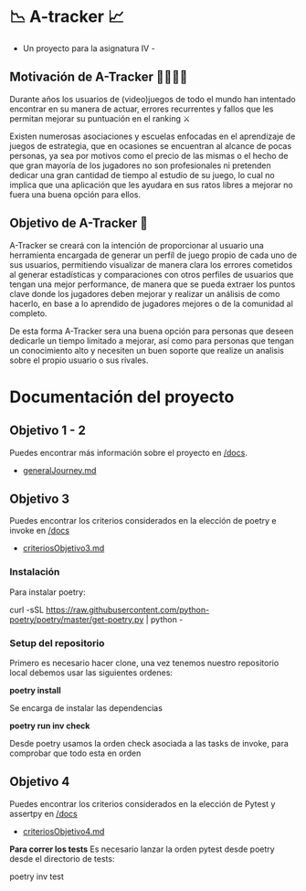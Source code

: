 # :chart_with_downwards_trend: A-tracker :chart_with_upwards_trend:

- Un proyecto para la asignatura IV -

## Motivación de A-Tracker 	:man_student::woman_student:

Durante años los usuarios de (video)juegos de todo el mundo han intentado encontrar en su manera de actuar, errores recurrentes y fallos que les permitan mejorar su puntuación en el ranking ⚔️

Existen numerosas asociaciones y escuelas enfocadas en el aprendizaje de juegos de estrategia, que en ocasiones se encuentran al alcance de pocas personas, ya sea por motivos como el precio de las mismas o el hecho de que gran mayoría de los jugadores no son profesionales ni pretenden dedicar una gran cantidad de tiempo al estudio de su juego, lo cual no implica que una aplicación que les ayudara en sus ratos libres a mejorar no fuera una buena opción para ellos.


## Objetivo de A-Tracker :dart:

A-Tracker se creará con la intención de proporcionar al usuario una herramienta encargada de generar un perfíl de juego propio de cada uno de sus usuarios, permitiendo visualizar de manera clara los errores cometidos al generar estadísticas y comparaciones con otros perfiles de usuarios que tengan una mejor performance, de manera que se pueda extraer los puntos clave donde los jugadores deben mejorar y realizar un análisis de como hacerlo, en base a lo aprendido de jugadores mejores o de la comunidad al completo.

De esta forma A-Tracker sera una buena opción para personas que deseen dedicarle un tiempo limitado a mejorar, así como para personas que tengan un conocimiento alto y necesiten un buen soporte que realize un analisis sobre el propio usuario o sus rivales.



# Documentación del proyecto
## Objetivo 1 - 2
Puedes encontrar más información sobre el proyecto en [/docs](https://github.com/xCyal/A-Tracker/tree/Objetivo-4/docs).

- [generalJourney.md](https://github.com/xCyal/A-Tracker/blob/Objetivo-4/docs/generalJourney.md)


## Objetivo 3
Puedes encontrar los criterios considerados en la elección de poetry e invoke en [/docs](https://github.com/xCyal/A-Tracker/tree/Objetivo-4/docs)

- [criteriosObjetivo3.md](https://github.com/xCyal/A-Tracker/blob/Objetivo-3/docs/criteriosObjetivo3.md)

### Instalación

Para instalar poetry:

curl -sSL https://raw.githubusercontent.com/python-poetry/poetry/master/get-poetry.py | python -

### Setup del repositorio

Primero es necesario hacer clone, una vez tenemos nuestro repositorio local debemos usar las siguientes ordenes:

**poetry install**

Se encarga de instalar las dependencias

**poetry run inv check**

Desde poetry usamos la orden check asociada a las tasks de invoke, para comprobar que todo esta en orden


## Objetivo 4
Puedes encontrar los criterios considerados en la elección de Pytest y assertpy en [/docs](https://github.com/xCyal/A-Tracker/tree/Objetivo-4/docs)

- [criteriosObjetivo4.md](https://github.com/xCyal/A-Tracker/blob/Objetivo-4/docs/criteriosObjetivo4.md)

**Para correr los tests**
Es necesario lanzar la orden pytest desde poetry desde el directorio de tests:

poetry inv test
